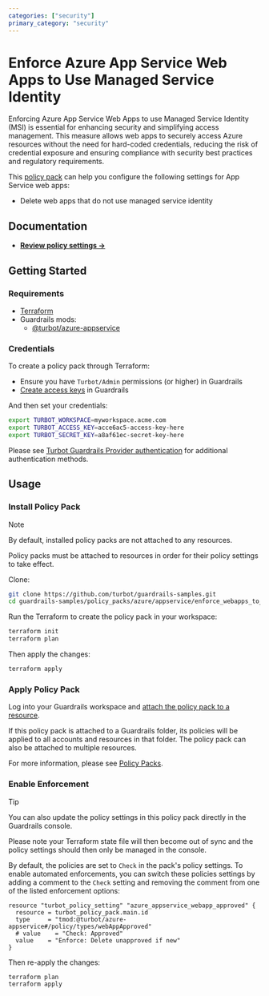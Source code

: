 ```yaml
---
categories: ["security"]
primary_category: "security"
---
```


# Enforce Azure App Service Web Apps to Use Managed Service Identity

Enforcing Azure App Service Web Apps to use Managed Service Identity (MSI) is essential for enhancing security and simplifying access management. This measure allows web apps to securely access Azure resources without the need for hard-coded credentials, reducing the risk of credential exposure and ensuring compliance with security best practices and regulatory requirements.

This [policy pack](https://turbot.com/guardrails/docs/concepts/resources/smart-folders) can help you configure the following settings for App Service web apps:

- Delete web apps that do not use managed service identity

## Documentation

- **[Review policy settings →](https://hub-guardrails-turbot-com-git-development-turbot.vercel.app/policy-packs/enforce_webapps_to_use_managed_service_identity/settings)**

## Getting Started

### Requirements

- [Terraform](https://developer.hashicorp.com/terraform/tutorials/azure-get-started/install-cli)
- Guardrails mods:
  - [@turbot/azure-appservice](https://hub-guardrails-turbot-com-git-development-turbot.vercel.app/azure/mods/azure-appservice)

### Credentials

To create a policy pack through Terraform:

- Ensure you have `Turbot/Admin` permissions (or higher) in Guardrails
- [Create access keys](https://turbot.com/guardrails/docs/guides/iam/access-keys#generate-a-new-guardrails-api-access-key) in Guardrails

And then set your credentials:

```sh
export TURBOT_WORKSPACE=myworkspace.acme.com
export TURBOT_ACCESS_KEY=acce6ac5-access-key-here
export TURBOT_SECRET_KEY=a8af61ec-secret-key-here
```

Please see [Turbot Guardrails Provider authentication](https://registry.terraform.io/providers/turbot/turbot/latest/docs#authentication) for additional authentication methods.

## Usage

### Install Policy Pack

> [!NOTE]
> By default, installed policy packs are not attached to any resources.
>
> Policy packs must be attached to resources in order for their policy settings to take effect.

Clone:

```sh
git clone https://github.com/turbot/guardrails-samples.git
cd guardrails-samples/policy_packs/azure/appservice/enforce_webapps_to_use_managed_service_identity
```

Run the Terraform to create the policy pack in your workspace:

```sh
terraform init
terraform plan
```

Then apply the changes:

```sh
terraform apply
```

### Apply Policy Pack

Log into your Guardrails workspace and [attach the policy pack to a resource](https://turbot.com/guardrails/docs/guides/working-with-folders/smart#attach-a-smart-folder-to-a-resource).

If this policy pack is attached to a Guardrails folder, its policies will be applied to all accounts and resources in that folder. The policy pack can also be attached to multiple resources.

For more information, please see [Policy Packs](https://turbot.com/guardrails/docs/concepts/resources/smart-folders).

### Enable Enforcement

> [!TIP]
> You can also update the policy settings in this policy pack directly in the Guardrails console.
>
> Please note your Terraform state file will then become out of sync and the policy settings should then only be managed in the console.

By default, the policies are set to `Check` in the pack's policy settings. To enable automated enforcements, you can switch these policies settings by adding a comment to the `Check` setting and removing the comment from one of the listed enforcement options:

```hcl
resource "turbot_policy_setting" "azure_appservice_webapp_approved" {
  resource = turbot_policy_pack.main.id
  type     = "tmod:@turbot/azure-appservice#/policy/types/webAppApproved"
  # value    = "Check: Approved"
  value    = "Enforce: Delete unapproved if new"
}
```

Then re-apply the changes:

```sh
terraform plan
terraform apply
```
